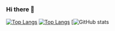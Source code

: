 ### Hi there 👋

<!--
**gigorko1993/gigorko1993** is a ✨ _special_ ✨ repository because its `README.md` (this file) appears on your GitHub profile.

Here are some ideas to get you started:

- 🔭 I’m currently working on ...
- 🌱 I’m currently learning ...
- 👯 I’m looking to collaborate on ...
- 🤔 I’m looking for help with ...
- 💬 Ask me about ...
- 📫 How to reach me: ...
- 😄 Pronouns: ...
- ⚡ Fun fact: ...
-->
[![Top Langs](https://github-readme-stats.vercel.app/api/top-langs/?username=gigorko1993)](https://github.com/anuraghazra/github-readme-stats)
[![Top Langs](https://github-readme-stats.vercel.app/api/top-langs/?username=gigorko1993&layout=compact)](https://github.com/anuraghazra/github-readme-stats)
[![GitHub stats](https://github-readme-stats.vercel.app/api?username=gigorko1993&show_icons=true&theme=radical)

